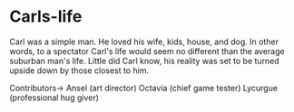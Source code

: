 # Carls-life

Carl was a simple man. He loved his wife, kids, house, and dog. In other words, to a spectator Carl's life would seem no different than the average suburban man's life.
Little did Carl know, his reality was set to be turned upside down by those closest to him.

Contributors->
Ansel (art director)
Octavia (chief game tester)
Lycurgue (professional hug giver)
